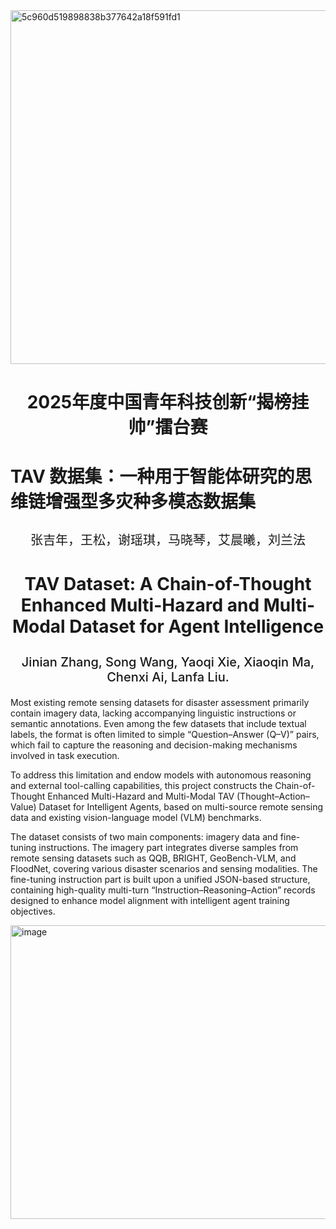 
<img width="2565" height="566" alt="5c960d519898838b377642a18f591fd1" src="https://github.com/user-attachments/assets/a7235469-7759-42d4-8b6e-83b8ba5afa99" />
<br>

<h1 align="center">2025年度中国青年科技创新“揭榜挂帅”擂台赛</h1>


# TAV 数据集：一种用于智能体研究的思维链增强型多灾种多模态数据集
<h3 align="center" style="font-size:20px; font-weight:500;">
张吉年，王松，谢瑶琪，马晓琴，艾晨曦，刘兰法
</h3>


<h1 align="center">TAV Dataset: A Chain-of-Thought Enhanced Multi-Hazard and Multi-Modal Dataset for Agent Intelligence</h1>


<h3 align="center" style="font-size:20px; font-weight:500;">
Jinian Zhang, Song Wang, Yaoqi Xie, Xiaoqin Ma, Chenxi Ai, Lanfa Liu.
</h3>




Most existing remote sensing datasets for disaster assessment primarily contain imagery data, lacking accompanying linguistic instructions or semantic annotations. Even among the few datasets that include textual labels, the format is often limited to simple “Question–Answer (Q–V)” pairs, which fail to capture the reasoning and decision-making mechanisms involved in task execution.

To address this limitation and endow models with autonomous reasoning and external tool-calling capabilities, this project constructs the Chain-of-Thought Enhanced Multi-Hazard and Multi-Modal TAV (Thought–Action–Value) Dataset for Intelligent Agents, based on multi-source remote sensing data and existing vision-language model (VLM) benchmarks.

The dataset consists of two main components: imagery data and fine-tuning instructions. The imagery part integrates diverse samples from remote sensing datasets such as QQB, BRIGHT, GeoBench-VLM, and FloodNet, covering various disaster scenarios and sensing modalities. The fine-tuning instruction part is built upon a unified JSON-based structure, containing high-quality multi-turn “Instruction–Reasoning–Action” records designed to enhance model alignment with intelligent agent training objectives.


<img width="1280" height="470" alt="image" src="https://github.com/user-attachments/assets/e7036b77-32b5-42ba-b0d8-755045e5c16d" />
